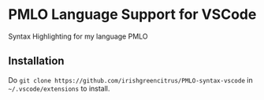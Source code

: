 # PMLO Language Support for VSCode
Syntax Highlighting for my language PMLO
## Installation
Do `git clone https://github.com/irishgreencitrus/PMLO-syntax-vscode` in `~/.vscode/extensions` to install.
